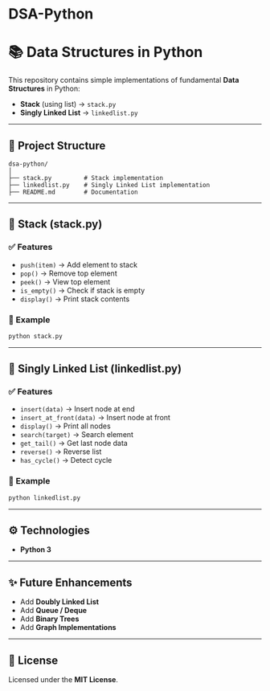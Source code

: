 # DSA-Python
# 📚 Data Structures in Python

This repository contains simple implementations of fundamental **Data Structures** in Python:  
- **Stack** (using list) → `stack.py`  
- **Singly Linked List** → `linkedlist.py`

---

## 📂 Project Structure
```
dsa-python/
│
├── stack.py         # Stack implementation
├── linkedlist.py    # Singly Linked List implementation
├── README.md        # Documentation
```

---

## 🔹 Stack (stack.py)

### ✅ Features
- `push(item)` → Add element to stack  
- `pop()` → Remove top element  
- `peek()` → View top element  
- `is_empty()` → Check if stack is empty  
- `display()` → Print stack contents  

### 📌 Example
```bash
python stack.py
```

---

## 🔹 Singly Linked List (linkedlist.py)

### ✅ Features
- `insert(data)` → Insert node at end  
- `insert_at_front(data)` → Insert node at front  
- `display()` → Print all nodes  
- `search(target)` → Search element  
- `get_tail()` → Get last node data  
- `reverse()` → Reverse list  
- `has_cycle()` → Detect cycle  

### 📌 Example
```bash
python linkedlist.py
```

---

## ⚙️ Technologies
- **Python 3**

---

## ✨ Future Enhancements
- Add **Doubly Linked List**
- Add **Queue / Deque**
- Add **Binary Trees**
- Add **Graph Implementations**

---

## 📜 License
Licensed under the **MIT License**.

